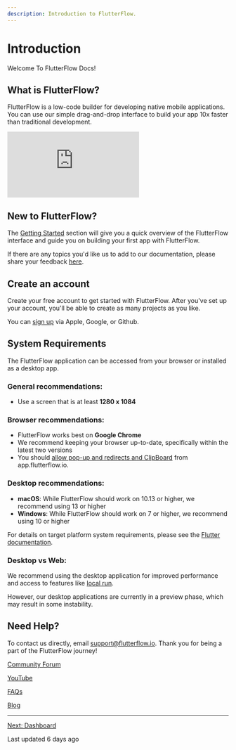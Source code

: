 ```yaml
---
description: Introduction to FlutterFlow.
---
```


# Introduction

Welcome To FlutterFlow Docs!

## What is FlutterFlow?

FlutterFlow is a low-code builder for developing native mobile applications. You can use our simple drag-and-drop interface to build your app 10x faster than traditional development.

<div class="video-container"><iframe src="https://www.youtube.com/embed/GpXjU-ieAKU?si=moIEUUGry24CdSJN" title="YouTube video player" frameborder="0" allow="accelerometer; autoplay; clipboard-write; encrypted-media; gyroscope; picture-in-picture; web-share" referrerpolicy="strict-origin-when-cross-origin" allowfullscreen></iframe></div>

## New to FlutterFlow?

The [Getting Started](/getting-started/dashboard) section will give you a quick overview of the FlutterFlow interface and guide you on building your first app with FlutterFlow.

If there are any topics you'd like us to add to our documentation, please share your feedback [here](https://flutterflow.typeform.com/to/hxg5nxbo).

## Create an account

Create your free account to get started with FlutterFlow. After you've set up your account, you'll be able to create as many projects as you like.

You can [sign up](https://app.flutterflow.io/create-account) via Apple, Google, or Github.

## System Requirements

The FlutterFlow application can be accessed from your browser or installed as a desktop app.

### General recommendations:
- Use a screen that is at least **1280 x 1084** 

### Browser recommendations:
- FlutterFlow works best on **Google Chrome** 
- We recommend keeping your browser up-to-date, specifically within the latest two versions
- You should [allow pop-up and redirects and ClipBoard](/troubleshooting/miscellaneous#i-cant-copy-paste-widgets.) from app.flutterflow.io.

### Desktop recommendations:
- **macOS**: While FlutterFlow should work on 10.13 or higher, we recommend using 13 or higher
- **Windows**: While FlutterFlow should work on 7 or higher, we recommend using 10 or higher

For details on target platform system requirements, please see the [Flutter documentation](https://docs.flutter.dev/reference/supported-platforms).

### Desktop vs Web:
We recommend using the desktop application for improved performance and access to features like [local run](TOD0). 

However, our desktop applications are currently in a preview phase, which may result in some instability. 

## Need Help?

To contact us directly, email [support@flutterflow.io](mailto:support@flutterflow.io). Thank you for being a part of the FlutterFlow journey!

[Community Forum](https://community.flutterflow.io/)

[YouTube](https://www.youtube.com/channel/UC5LueiosDVInA6yXE_38i9Q)

[FAQs](https://docs.flutterflow.io/troubleshooting/basic-troubleshooting-guide)

[Blog](https://blog.flutterflow.io/)

---

[Next: Dashboard](/getting-started/dashboard)

Last updated 6 days ago
